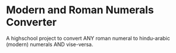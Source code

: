 # Modern and Roman Numerals Converter
A highschool project to convert ANY roman numeral to hindu-arabic (modern) numerals AND vise-versa.
